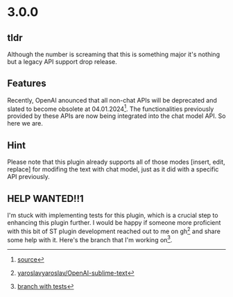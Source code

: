 # 3.0.0

## tldr

Although the number is screaming that this is something major it's nothing but a legacy API support drop release. 

## Features

Recently, OpenAI anounced that all non-chat APIs will be deprecated and slated to become obsolete at 04.01.2024[^1]. The functionalities previously provided by these APIs are now being integrated into the chat model API. So here we are.

## Hint

Please note that this plugin already supports all of those modes [insert, edit, replace] for modifing the text with chat model, just as it did with a specific API previously.


## HELP WANTED!!1

I'm stuck with implementing tests for this plugin, which is a crucial step to enhancing this plugin further. I would be happy if someone more proficient with this bit of ST plugin development reached out to me on gh[^2] and share some help with it. Here's the branch that I'm working on[^3].

[^1]: [source](https://openai.com/blog/gpt-4-api-general-availability)
[^2]: [yaroslavyaroslav/OpenAI-sublime-text](https://github.com/yaroslavyaroslav/OpenAI-sublime-text/issues/new/choose)
[^3]: [branch with tests](https://github.com/yaroslavyaroslav/OpenAI-sublime-text/tree/feature/adding-tests)